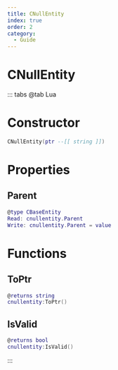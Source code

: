 ```yaml
---
title: CNullEntity
index: true
order: 2
category:
  - Guide
---
```


# CNullEntity

::: tabs
@tab Lua
# Constructor
```lua
CNullEntity(ptr --[[ string ]])
```
# Properties
## Parent 
```lua
@type CBaseEntity
Read: cnullentity.Parent
Write: cnullentity.Parent = value
```
# Functions
## ToPtr
```lua
@returns string
cnullentity:ToPtr()
```
## IsValid
```lua
@returns bool
cnullentity:IsValid()
```

:::